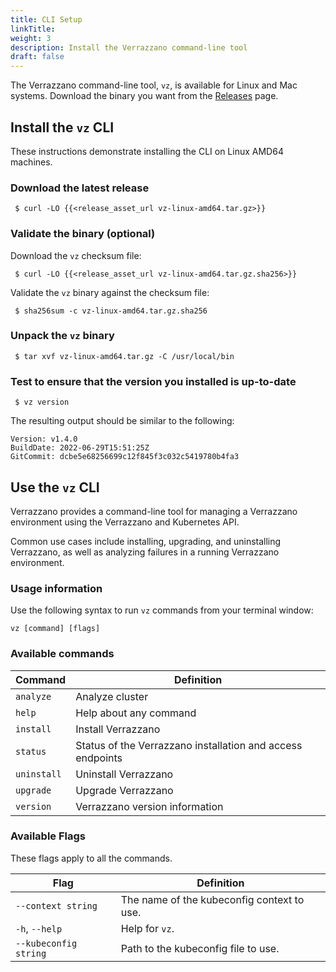 ```yaml
---
title: CLI Setup
linkTitle:
weight: 3
description: Install the Verrazzano command-line tool
draft: false
---
```


The Verrazzano command-line tool, `vz`, is available for Linux and Mac systems.
Download the binary you want from the [Releases](https://github.com/verrazzano/verrazzano/releases/) page.

## Install the `vz` CLI

These instructions demonstrate installing the CLI on Linux AMD64 machines.

### Download the latest release
  ```shell
   $ curl -LO {{<release_asset_url vz-linux-amd64.tar.gz>}}
  ```

### Validate the binary (optional)
Download the `vz` checksum file:
  ```shell
   $ curl -LO {{<release_asset_url vz-linux-amd64.tar.gz.sha256>}}
  ```
Validate the `vz` binary against the checksum file:
  ```shell
   $ sha256sum -c vz-linux-amd64.tar.gz.sha256
  ```

### Unpack the `vz` binary
  ```shell
   $ tar xvf vz-linux-amd64.tar.gz -C /usr/local/bin
  ```

### Test to ensure that the version you installed is up-to-date
  ```shell
   $ vz version
  ```

The resulting output should be similar to the following:

```shell
Version: v1.4.0
BuildDate: 2022-06-29T15:51:25Z
GitCommit: dcbe5e68256699c12f845f3c032c5419780b4fa3
```

## Use the `vz` CLI

Verrazzano provides a command-line tool for managing a Verrazzano environment using the Verrazzano and Kubernetes API.

Common use cases include installing, upgrading, and uninstalling Verrazzano,
as well as analyzing failures in a running Verrazzano environment.

### Usage information

Use the following syntax to run `vz` commands from your terminal window:
```shell
vz [command] [flags]
```

### Available commands

| Command     | Definition                                                 |
|-------------|------------------------------------------------------------|
| `analyze`   | Analyze cluster                                            |
| `help`      | Help about any command                                     |
| `install`   | Install Verrazzano                                         |
| `status`    | Status of the Verrazzano installation and access endpoints |
| `uninstall` | Uninstall Verrazzano                                       |
| `upgrade`   | Upgrade Verrazzano                                         |
| `version`   | Verrazzano version information                             |

### Available Flags

These flags apply to all the commands.

| Flag                  | Definition                                 |
|-----------------------|--------------------------------------------|
| `--context string`    | The name of the kubeconfig context to use. |
| `-h`, `--help`        | Help for `vz`.                             |
| `--kubeconfig string` | Path to the kubeconfig file to use.        |
